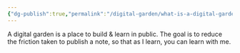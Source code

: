 ```yaml
---
{"dg-publish":true,"permalink":"/digital-garden/what-is-a-digital-garden/","created":"2025-08-19T11:18:40.930+03:00","updated":"2025-08-19T11:21:21.327+03:00"}
---
```


A digital garden is a place to build & learn in public. The goal is to reduce the friction taken to publish a note, so that as I learn, you can learn with me.